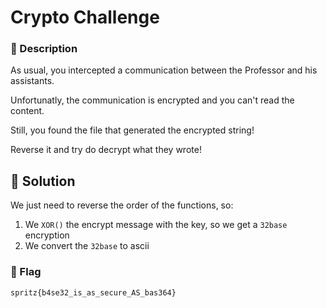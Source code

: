 # Crypto Challenge

### 📄 Description

As usual, you intercepted a communication between the Professor and his assistants.

Unfortunatly, the communication is encrypted and you can't read the content.

Still, you found the file that generated the encrypted string!

Reverse it and try do decrypt what they wrote!


## 🔑 Solution

We just need to reverse the order of the functions, so:
1. We `XOR()` the encrypt message with the key, so we get a `32base` encryption 
2. We convert the `32base` to ascii


### 🚩 Flag
```plain
spritz{b4se32_is_as_secure_AS_bas364}
```